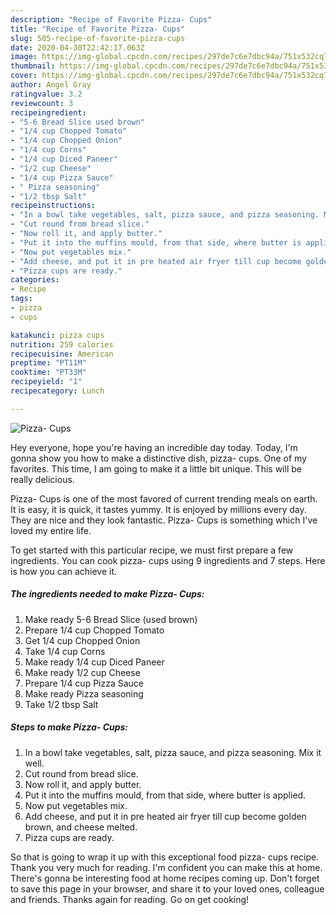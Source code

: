 ```yaml
---
description: "Recipe of Favorite Pizza- Cups"
title: "Recipe of Favorite Pizza- Cups"
slug: 505-recipe-of-favorite-pizza-cups
date: 2020-04-30T22:42:17.063Z
image: https://img-global.cpcdn.com/recipes/297de7c6e7dbc94a/751x532cq70/pizza-cups-recipe-main-photo.jpg
thumbnail: https://img-global.cpcdn.com/recipes/297de7c6e7dbc94a/751x532cq70/pizza-cups-recipe-main-photo.jpg
cover: https://img-global.cpcdn.com/recipes/297de7c6e7dbc94a/751x532cq70/pizza-cups-recipe-main-photo.jpg
author: Angel Gray
ratingvalue: 3.2
reviewcount: 3
recipeingredient:
- "5-6 Bread Slice used brown"
- "1/4 cup Chopped Tomato"
- "1/4 cup Chopped Onion"
- "1/4 cup Corns"
- "1/4 cup Diced Paneer"
- "1/2 cup Cheese"
- "1/4 cup Pizza Sauce"
- " Pizza seasoning"
- "1/2 tbsp Salt"
recipeinstructions:
- "In a bowl take vegetables, salt, pizza sauce, and pizza seasoning. Mix it well."
- "Cut round from bread slice."
- "Now roll it, and apply butter."
- "Put it into the muffins mould, from that side, where butter is applied."
- "Now put vegetables mix."
- "Add cheese, and put it in pre heated air fryer till cup become golden brown, and cheese melted."
- "Pizza cups are ready."
categories:
- Recipe
tags:
- pizza
- cups

katakunci: pizza cups 
nutrition: 259 calories
recipecuisine: American
preptime: "PT11M"
cooktime: "PT33M"
recipeyield: "1"
recipecategory: Lunch

---
```



![Pizza- Cups](https://img-global.cpcdn.com/recipes/297de7c6e7dbc94a/751x532cq70/pizza-cups-recipe-main-photo.jpg)

Hey everyone, hope you're having an incredible day today. Today, I'm gonna show you how to make a distinctive dish, pizza- cups. One of my favorites. This time, I am going to make it a little bit unique. This will be really delicious.



Pizza- Cups is one of the most favored of current trending meals on earth. It is easy, it is quick, it tastes yummy. It is enjoyed by millions every day. They are nice and they look fantastic. Pizza- Cups is something which I've loved my entire life.


To get started with this particular recipe, we must first prepare a few ingredients. You can cook pizza- cups using 9 ingredients and 7 steps. Here is how you can achieve it.

<!--inarticleads1-->

##### The ingredients needed to make Pizza- Cups:

1. Make ready 5-6 Bread Slice (used brown)
1. Prepare 1/4 cup Chopped Tomato
1. Get 1/4 cup Chopped Onion
1. Take 1/4 cup Corns
1. Make ready 1/4 cup Diced Paneer
1. Make ready 1/2 cup Cheese
1. Prepare 1/4 cup Pizza Sauce
1. Make ready  Pizza seasoning
1. Take 1/2 tbsp Salt




<!--inarticleads2-->

##### Steps to make Pizza- Cups:

1. In a bowl take vegetables, salt, pizza sauce, and pizza seasoning. Mix it well.
1. Cut round from bread slice.
1. Now roll it, and apply butter.
1. Put it into the muffins mould, from that side, where butter is applied.
1. Now put vegetables mix.
1. Add cheese, and put it in pre heated air fryer till cup become golden brown, and cheese melted.
1. Pizza cups are ready.




So that is going to wrap it up with this exceptional food pizza- cups recipe. Thank you very much for reading. I'm confident you can make this at home. There's gonna be interesting food at home recipes coming up. Don't forget to save this page in your browser, and share it to your loved ones, colleague and friends. Thanks again for reading. Go on get cooking!
